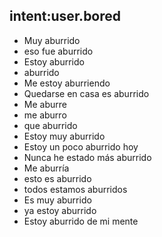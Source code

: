 ## intent:user.bored
- Muy aburrido
- eso fue aburrido
- Estoy aburrido
- aburrido
- Me estoy aburriendo
- Quedarse en casa es aburrido
- Me aburre
- me aburro
- que aburrido
- Estoy muy aburrido
- Estoy un poco aburrido hoy
- Nunca he estado más aburrido
- Me aburría
- esto es aburrido
- todos estamos aburridos
- Es muy aburrido
- ya estoy aburrido
- Estoy aburrido de mi mente
